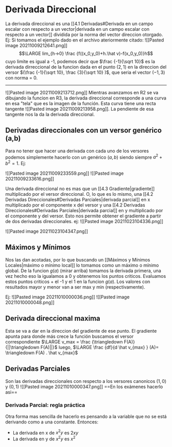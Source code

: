 # Derivada Direccional
La derivada direccional es una [[4.1 Derivadas#Derivada en un campo escalar con respecto a un vector|derivada en un campo escalar con respecto a un vector]] dividida por la norma del vector direccion otorgado.
Ej: Si tomamos el ejemplo dado en el archivo ateriormente citado: 
![[Pasted image 20211009212641.png]]
$$\LARGE lim_{h->0} \frac {f((x_0,y_0)+h.\hat v)-f(x_0,y_0)}h$$
cuyo limite es igual a -1, podemos decir que 
$\frac {-1}{\sqrt 10}$ es la derivada dirreccional de la funcion dada en el punto $(2,1)$ en la direccion del versor $(\frac {-1}{\sqrt 10}, \frac {3}{\sqrt 10} )$, que seria el vector $(-1, 3)$ con norma = 0.

---

![[Pasted image 20211009213712.png]]
Mientras avanzamos en R2 se va dibujando la funcion en R3, la derivada direccional corresponde a una curva en esa "tela"  que es la imagen de la función.
Esta curva tiene una recta tangente ![[Pasted image 20211009213958.png]].
La pendiente de esa tangente nos la da la derivada direccional.

## Derivadas direccionales con un versor genérico (a,b)

Para no tener que hacer una derivada con cada uno de los versores podemos simplemente hacerlo con un genérico $(a,b)$ siendo siempre $a^2+b^2=1$.
Ej:

![[Pasted image 20211009233559.png]]
![[Pasted image 20211009233616.png]]

Una derivada direccional no es mas que un [[4.3 Gradiente|gradiente]] multiplicado por el versor direccional. O, lo que es lo mismo, una [[4.2 Derivadas Direccionales#Derivadas Parciales|derivada parcial]] en x multiplicado por el componente x del versor y una [[4.2 Derivadas Direccionales#Derivadas Parciales|derivada parcial]] en y multiplicado por el componente y del versor. Esto nos permite obtener el gradiente a partir de dos derivadas direccionales.
ej:
![[Pasted image 20211023104336.png]]


![[Pasted image 20211023104347.png]]
## Máximos y Mínimos

Nos las dan acotadas, por lo que buscando un [[Máximos y Mínimos Locales|máximo o mínimo local]] lo tomamos como un máximo o mínimo global. De la funcion $g(a)$ (mirar arriba) tomamos la derivada primera, una vez hecho eso la igualamos a 0 y obtenemos los puntos criticos. Evaluamos estos puntos criticos + el -1 y el 1 en la funcion $g(a)$. Los valores con resultados mayor y menor van a ser max y min (respectivamente).

Ej: 
![[Pasted image 20211010000036.png]]
![[Pasted image 20211010000048.png]]

## Derivada direccional maxima
Esta se va a dar en la direccion del gradiente de ese punto. El gradiente apunta para donde más crece la función
buscamos el versor correspondiente $\LARGE v_max = \frac {\triangledown F(A)}{||\triangledown F(A)||}$
luego, $\LARGE \frac {df}{d \hat v_{max} } (A)= \triangledown F(A) . \hat v_{max}$ 

## Derivadas Parciales
Son las derivadas direccionales con respecto a los versores canonicos $(1,0)$ y $(0,1)$
![[Pasted image 20211010000347.png]]
==En los exámenes hacerlo asi==
### Derivada Parcial: regla práctica
Otra forma mas sencilla de hacerlo es pensando a la variable que no se está derivando como a una constante.
Entonces:
- La derivada en x de $x^2y$ es $2xy$
- La derivada en y de  $x^2y$ es $x^2$



